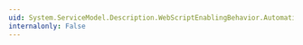 ```yaml
---
uid: System.ServiceModel.Description.WebScriptEnablingBehavior.AutomaticFormatSelectionEnabled
internalonly: False
---
```

